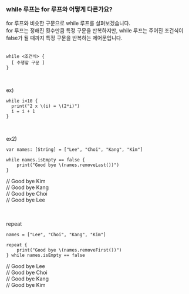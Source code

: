 ### while 루프는 for 루프와 어떻게 다른가요?
for 루프와 비슷한 구문으로 while 루프를 살펴보겠습니다.   
for 루프는 정해진 횟수만큼 특정 구문을 반복하지만, while 루프는 주어진 조건식이 false가 될 때까지 특정 구문을 반복하는 제어문입니다.    
</br>

```
while <조건식> {
  [ 수행할 구문 ]
}
```
</br>

ex)   
```
while i<10 {
  print("2 x \(i) = \(2*i)")
  i = i + 1
}
```
<br>

ex2)
```
var names: [String] = ["Lee", "Choi", "Kang", "Kim"]

while names.isEmpty == false {
    print("Good bye \(names.removeLast())")
}
```
// Good bye Kim   
// Good bye Kang    
// Good bye Choi    
// Good bye Lee    
<br>
<br>

repeat
```
names = ["Lee", "Choi", "Kang", "Kim"]

repeat {
    print("Good bye \(names.removeFirst())")
} while names.isEmpty == false
```
// Good bye Lee   
// Good bye Choi   
// Good bye Kang   
// Good bye Kim    
